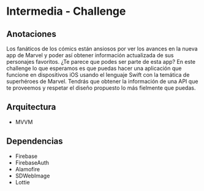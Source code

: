 # Intermedia - Challenge

## Anotaciones
Los fanáticos de los cómics están ansiosos por ver los avances en la nueva app de Marvel y poder así obtener información actualizada de sus personajes favoritos. ¿Te parece que podes ser parte de esta app?
En este challenge lo que esperamos es que puedas hacer una aplicación que funcione en dispositivos iOS usando el lenguaje Swift con la temática de superhéroes de Marvel. Tendrás que obtener la información de una API que te proveemos y respetar el diseño propuesto lo más fielmente que puedas.

## Arquitectura
- MVVM

## Dependencias
- Firebase
- FirebaseAuth
- Alamofire
- SDWebImage
- Lottie

